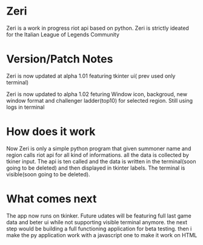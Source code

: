 # Zeri 

Zeri is a work in progress riot api based on python. Zeri is strictly ideated for the Italian League of Legends Community

# Version/Patch Notes

Zeri is now updated at alpha 1.01 featuring tkinter ui( prev used only terminal)

Zeri is now updated to alpha 1.02 feturing Window icon, backgroud, new window format and challenger ladder(top10) for selected region. Still using logs in terminal

# How does it work

Now Zeri is only a simple python program that given summoner name and region calls riot api for all kind of informations.
all the data is collected by tkiner input. The api is ten called and the data is written in the terminal(soon going to be deleted) and then displayed in tkinter labels. The terminal is visible(soon going to be deleted).

# What comes next

The app now runs on tkinker. Future udates will be featuring full last game data and beter ui while not supporting visible terminal anymore.
the next step would be building a full functioning application for beta testing.
then i make the py application work with a javascript one to make it work on HTML
